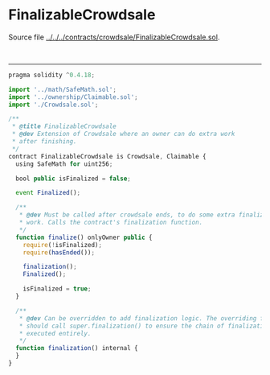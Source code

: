 # FinalizableCrowdsale

Source file [../../../contracts/crowdsale/FinalizableCrowdsale.sol](../../../contracts/crowdsale/FinalizableCrowdsale.sol).

<br />

<hr />

```javascript
pragma solidity ^0.4.18;

import '../math/SafeMath.sol';
import '../ownership/Claimable.sol';
import './Crowdsale.sol';

/**
 * @title FinalizableCrowdsale
 * @dev Extension of Crowdsale where an owner can do extra work
 * after finishing.
 */
contract FinalizableCrowdsale is Crowdsale, Claimable {
  using SafeMath for uint256;

  bool public isFinalized = false;

  event Finalized();

  /**
   * @dev Must be called after crowdsale ends, to do some extra finalization
   * work. Calls the contract's finalization function.
   */
  function finalize() onlyOwner public {
    require(!isFinalized);
    require(hasEnded());

    finalization();
    Finalized();

    isFinalized = true;
  }

  /**
   * @dev Can be overridden to add finalization logic. The overriding function
   * should call super.finalization() to ensure the chain of finalization is
   * executed entirely.
   */
  function finalization() internal {
  }
}

```

